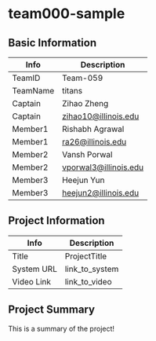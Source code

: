 # team000-sample

## Basic Information

|   Info      |        Description     |
| ----------- | ---------------------- |
| TeamID      |        Team-059        |
| TeamName    |         titans         |
| Captain     |      Zihao Zheng       |
| Captain     |  zihao10@illinois.edu  |
| Member1     |     Rishabh Agrawal    |
| Member1     |  ra26@illinois.edu     |
| Member2     |      Vansh Porwal      |
| Member2     |  vporwal3@illinois.edu |
| Member3     |       Heejun Yun       |
| Member3     | heejun2@illinois.edu   |

## Project Information

|   Info      |        Description     |
| ----------- | ---------------------- |
|  Title      |       ProjectTitle     |
| System URL  |      link_to_system    |
| Video Link  |      link_to_video     |

## Project Summary

This is a summary of the project!
